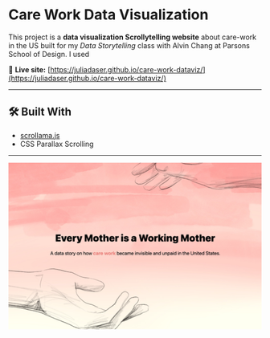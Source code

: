 # Care Work Data Visualization

This project is a **data visualization Scrollytelling website** about care-work in the US built for my *Data Storytelling* class with Alvin Chang at Parsons School of Design.
I used 

🔗 **Live site:** [https://juliadaser.github.io/care-work-dataviz/](https://juliadaser.github.io/care-work-dataviz/)

---

## 🛠️ Built With

- [scrollama.js](https://github.com/russellgoldenberg/scrollama)
- CSS Parallax Scrolling

---

![Screenshot of website](WebsiteScreenshot.jpg)
